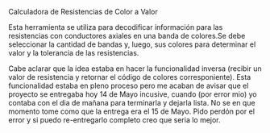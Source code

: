 Calculadora de Resistencias de Color a Valor

Esta herramienta se utiliza para decodificar información para las resistencias con conductores axiales en una banda de colores.Se debe seleccionar la cantidad de bandas y, luego, sus colores para determinar el valor y la tolerancia de las resistencias.

Cabe aclarar que la idea estaba en hacer la funcionalidad inversa (recibir un valor de resistencia y retornar el código de colores corresponiente). Esta funcionalidad estaba en pleno proceso pero me acaban de avisar que el proyecto se entregaba hoy 14 de Mayo incusive, cuando (por error mio) yo contaba con el dia de mañana para terminarla y dejarla lista. No se en que momento tome como que la entrega era el 15 de Mayo. Pido perdón por el error y si puedo re-entregarlo completo creo que seria lo mejor.
